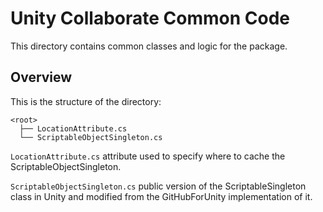 # Unity Collaborate Common Code
This directory contains common classes and logic for the package.

## Overview
This is the structure of the directory:
```none
<root>
  ├── LocationAttribute.cs
  └── ScriptableObjectSingleton.cs
```

`LocationAttribute.cs` attribute used to specify where to cache the ScriptableObjectSingleton.

`ScriptableObjectSingleton.cs` public version of the ScriptableSingleton class in Unity and modified from the GitHubForUnity implementation
of it.
